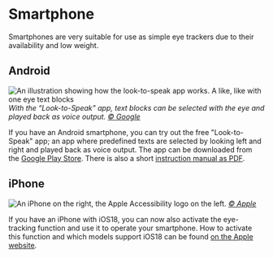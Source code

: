 # Smartphone

Smartphones are very suitable for use as simple eye trackers due to their availability and low weight.

## Android

![](/smartphone-look-to-speak.jpg "An illustration showing how the look-to-speak app works. A like, like with one eye text blocks")
_With the “Look-to-Speak" app, text blocks can be selected with the eye and played back as voice output. [© Google](https://lh3.googleusercontent.com/OhaTD2FcdRkk7Qq741qVD-VWC4OIz11o-2IChz3hASsrrRNIpVpbUBFiMHLGrGAVcoEMccTEGnqbYS1_aInZLeemtZI)_

If you have an Android smartphone, you can try out the free "Look-to-Speak" app; an app where predefined texts are selected by looking left and right and played back as voice output.
The app can be downloaded from the [Google Play Store](https://play.google.com/store/apps/details?id=com.androidexperiments.looktospeak).
There is also a short [instruction manual as PDF](https://storage.googleapis.com/experiments-uploads/LTS_GUIDE.pdf).

## iPhone

![](/smartphone-ios18-accessibility.jpg "An iPhone on the right, the Apple Accessibility logo on the left.")
_[© Apple](https://developer.apple.com/)_

If you have an iPhone with iOS18, you can now also activate the eye-tracking function and use it to operate your smartphone.
How to activate this function and which models support iOS18 can be found [on the Apple website](https://support.apple.com/guide/iphone/control-iphone-with-the-movement-of-your-eyes-iph66057d0f6/ios).
